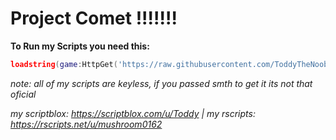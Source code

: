 # Project Comet !!!!!!!

**To Run my Scripts you need this:**

```lua
loadstring(game:HttpGet('https://raw.githubusercontent.com/ToddyTheNoobDud/ProjectComet/main/magic.lua'))()
```


*note: all of my scripts are keyless, if you passed smth to get it its not that oficial*

*my scriptblox: https://scriptblox.com/u/Toddy | my rscripts: https://rscripts.net/u/mushroom0162*
